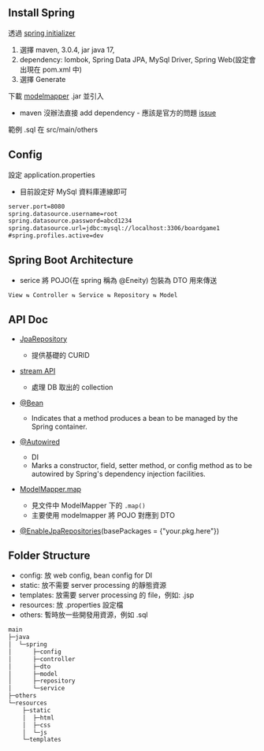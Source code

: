 

## Install Spring

透過 [spring initializer](安裝)
1. 選擇 maven, 3.0.4, jar java 17, 
2. dependency: lombok, Spring Data JPA, MySql Driver, Spring Web(設定會出現在 pom.xml 中)
3. 選擇 Generate

下載 [modelmapper](http://modelmapper.org/downloads/) .jar 並引入
* maven 沒辦法直接 add dependency - 應該是官方的問題 [issue](https://github.com/modelmapper/modelmapper/issues/684)

範例 .sql 在 src/main/others

## Config

設定 application.properties
* 目前設定好 MySql 資料庫連線即可
```xml
server.port=8080
spring.datasource.username=root
spring.datasource.password=abcd1234
spring.datasource.url=jdbc:mysql://localhost:3306/boardgame1
#spring.profiles.active=dev
```

## Spring Boot Architecture

* serice 將 POJO(在 spring 稱為 @Eneity) 包裝為 DTO 用來傳送
```bash
View ⇆ Controller ⇆ Service ⇆ Repository ⇆ Model
```

## API Doc

* [JpaRepository](https://docs.spring.io/spring-data/jpa/docs/current/api/org/springframework/data/jpa/repository/JpaRepository.html)
    * 提供基礎的 CURID
* [stream API](https://docs.oracle.com/en/java/javase/17/docs/api/java.base/java/util/stream/package-summary.html)
    * 處理 DB 取出的 collection
* [@Bean](https://docs.spring.io/spring-framework/docs/current/javadoc-api/org/springframework/context/annotation/Bean.html)
    * Indicates that a method produces a bean to be managed by the Spring container.
* [@Autowired](https://docs.spring.io/spring-framework/docs/current/javadoc-api/org/springframework/beans/factory/annotation/Autowired.html)
    * DI
    * Marks a constructor, field, setter method, or config method as to be autowired by Spring's dependency injection facilities.
* [ModelMapper.map](https://modelmapper.org/javadoc/#map)
    * 見文件中 ModelMapper 下的 `.map()`
    * 主要使用 modelmapper 將 POJO 對應到 DTO

* [@EnableJpaRepositories](https://docs.spring.io/spring-data/jpa/docs/current/api/org/springframework/data/jpa/repository/config/EnableJpaRepositories.html)(basePackages = {"your.pkg.here"})

## Folder Structure

* config: 放 web config, bean config for DI
* static: 放不需要 server processing 的靜態資源
* templates: 放需要 server processing 的 file，例如: .jsp
* resources: 放 .properties 設定檔
* others: 暫時放一些開發用資源，例如 .sql
```bash
main
├─java
│  └─spring
│      ├─config
│      ├─controller
│      ├─dto
│      ├─model
│      ├─repository
│      └─service
├─others
└─resources
    ├─static
    │  ├─html
    │  ├─css
    │  └─js
    └─templates
```